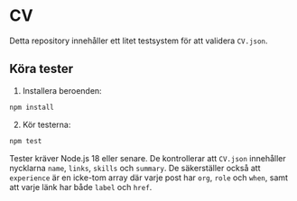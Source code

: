 # CV

Detta repository innehåller ett litet testsystem för att validera `CV.json`.

## Köra tester

1. Installera beroenden:

```bash
npm install
```

2. Kör testerna:

```bash
npm test
```

Tester kräver Node.js 18 eller senare. De kontrollerar att `CV.json` innehåller nycklarna `name`, `links`, `skills` och `summary`. De säkerställer också att `experience` är en icke-tom array där varje post har `org`, `role` och `when`, samt att varje länk har både `label` och `href`.
